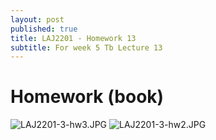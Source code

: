 ```yaml
---
layout: post
published: true
title: LAJ2201 - Homework 13
subtitle: For week 5 Tb Lecture 13
---
```

# Homework (book)
![LAJ2201-3-hw3.JPG]({{site.baseurl}}/img/LAJ2201-3-hw3.JPG)
![LAJ2201-3-hw2.JPG]({{site.baseurl}}/img/LAJ2201-3-hw2.JPG)


